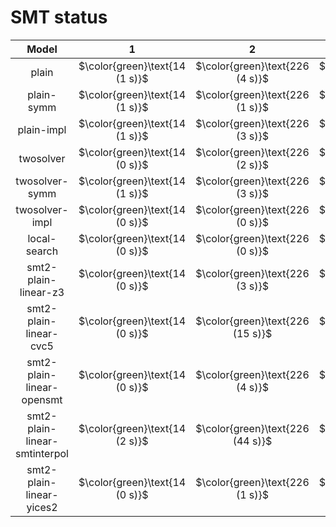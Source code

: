 # SMT status
| $\text{Model}$ | $1$ | $2$ | $3$ | $4$ | $5$ | $6$ | $7$ | $8$ | $9$ | $10$ | $11$ | $12$ | $13$ | $14$ | $15$ | $16$ | $17$ | $18$ | $19$ | $20$ | $21$ |
|:-:| :---:|:---:|:---:|:---:|:---:|:---:|:---:|:---:|:---:|:---:|:---:|:---:|:---:|:---:|:---:|:---:|:---:|:---:|:---:|:---:|:---:|
$\text{plain}$ | $\color{green}\text{14 (1 s)}$ | $\color{green}\text{226 (4 s)}$ | $\color{green}\text{12 (1 s)}$ | $\color{green}\text{220 (2 s)}$ | $\color{green}\text{206 (1 s)}$ | $\color{green}\text{322 (1 s)}$ | $\color{orange}\text{174 (300 s)}$ | $\color{green}\text{186 (1 s)}$ | $\color{green}\text{436 (2 s)}$ | $\color{green}\text{244 (5 s)}$ | $-$ | $-$ | $-$ | $-$ | $-$ | $-$ | $-$ | $-$ | $-$ | $-$ | $-$ | 
$\text{plain-symm}$ | $\color{green}\text{14 (1 s)}$ | $\color{green}\text{226 (1 s)}$ | $\color{green}\text{12 (1 s)}$ | $\color{green}\text{220 (1 s)}$ | $\color{green}\text{206 (1 s)}$ | $\color{green}\text{322 (1 s)}$ | $\color{orange}\text{168 (300 s)}$ | $\color{green}\text{186 (2 s)}$ | $\color{green}\text{436 (2 s)}$ | $\color{green}\text{244 (1 s)}$ | $-$ | $-$ | $-$ | $-$ | $-$ | $-$ | $-$ | $-$ | $-$ | $-$ | $-$ | 
$\text{plain-impl}$ | $\color{green}\text{14 (1 s)}$ | $\color{green}\text{226 (3 s)}$ | $\color{green}\text{12 (1 s)}$ | $\color{green}\text{220 (2 s)}$ | $\color{green}\text{206 (1 s)}$ | $\color{green}\text{322 (1 s)}$ | $\color{orange}\text{181 (300 s)}$ | $\color{green}\text{186 (2 s)}$ | $\color{green}\text{436 (1 s)}$ | $\color{green}\text{244 (1 s)}$ | $-$ | $-$ | $-$ | $-$ | $-$ | $-$ | $-$ | $-$ | $-$ | $-$ | $-$ | 
$\text{twosolver}$ | $\color{green}\text{14 (0 s)}$ | $\color{green}\text{226 (2 s)}$ | $\color{green}\text{12 (0 s)}$ | $\color{green}\text{220 (2 s)}$ | $\color{green}\text{206 (0 s)}$ | $\color{green}\text{322 (1 s)}$ | $\color{green}\text{167 (85 s)}$ | $\color{green}\text{186 (5 s)}$ | $\color{green}\text{436 (21 s)}$ | $\color{green}\text{244 (33 s)}$ | $-$ | $-$ | $\color{orange}\text{1812 (300 s)}$ | $-$ | $-$ | $\color{orange}\text{1510 (300 s)}$ | $-$ | $-$ | $-$ | $-$ | $-$ | 
$\text{twosolver-symm}$ | $\color{green}\text{14 (1 s)}$ | $\color{green}\text{226 (3 s)}$ | $\color{green}\text{12 (1 s)}$ | $\color{green}\text{220 (4 s)}$ | $\color{green}\text{206 (1 s)}$ | $\color{green}\text{322 (2 s)}$ | $\color{green}\text{167 (81 s)}$ | $\color{green}\text{186 (5 s)}$ | $\color{green}\text{436 (16 s)}$ | $\color{green}\text{244 (41 s)}$ | $-$ | $-$ | $\color{orange}\text{1346 (300 s)}$ | $-$ | $-$ | $\color{orange}\text{1944 (300 s)}$ | $-$ | $-$ | $\color{orange}\text{870 (300 s)}$ | $-$ | $-$ | 
$\text{twosolver-impl}$ | $\color{green}\text{14 (0 s)}$ | $\color{green}\text{226 (0 s)}$ | $\color{green}\text{12 (0 s)}$ | $\color{green}\text{220 (1 s)}$ | $\color{green}\text{206 (0 s)}$ | $\color{green}\text{322 (0 s)}$ | $\color{green}\text{167 (83 s)}$ | $\color{green}\text{186 (0 s)}$ | $\color{green}\text{436 (0 s)}$ | $\color{green}\text{244 (3 s)}$ | $-$ | $-$ | $\color{orange}\text{1832 (300 s)}$ | $-$ | $-$ | $\color{orange}\text{1861 (300 s)}$ | $-$ | $-$ | $-$ | $-$ | $-$ | 
$\text{local-search}$ | $\color{green}\text{14 (0 s)}$ | $\color{green}\text{226 (0 s)}$ | $\color{green}\text{12 (0 s)}$ | $\color{green}\text{220 (0 s)}$ | $\color{green}\text{206 (0 s)}$ | $\color{green}\text{322 (0 s)}$ | $\color{green}\text{167 (6 s)}$ | $\color{green}\text{186 (0 s)}$ | $\color{green}\text{436 (0 s)}$ | $\color{green}\text{244 (0 s)}$ | $\color{orange}\text{547 (300 s)}$ | $\color{orange}\text{435 (300 s)}$ | $\color{orange}\text{632 (300 s)}$ | $\color{orange}\text{1177 (300 s)}$ | $\color{orange}\text{1140 (300 s)}$ | $\color{orange}\text{303 (300 s)}$ | $\color{orange}\text{1525 (300 s)}$ | $\color{orange}\text{917 (300 s)}$ | $\color{orange}\text{398 (300 s)}$ | $\color{orange}\text{1378 (300 s)}$ | $\color{orange}\text{648 (300 s)}$ | 
$\text{smt2-plain-linear-z3}$ | $\color{green}\text{14 (0 s)}$ | $\color{green}\text{226 (3 s)}$ | $\color{green}\text{12 (0 s)}$ | $\color{green}\text{220 (2 s)}$ | $\color{green}\text{206 (0 s)}$ | $\color{green}\text{322 (0 s)}$ | $\color{orange}\text{228 (300 s)}$ | $\color{green}\text{186 (8 s)}$ | $\color{green}\text{436 (25 s)}$ | $\color{green}\text{244 (49 s)}$ | $-$ | $-$ | $\color{orange}\text{1446 (300 s)}$ | $-$ | $-$ | $-$ | $-$ | $-$ | $-$ | $-$ | $-$ | 
$\text{smt2-plain-linear-cvc5}$ | $\color{green}\text{14 (0 s)}$ | $\color{green}\text{226 (15 s)}$ | $\color{green}\text{12 (0 s)}$ | $\color{green}\text{220 (20 s)}$ | $\color{green}\text{206 (0 s)}$ | $\color{green}\text{322 (3 s)}$ | $\color{orange}\text{210 (300 s)}$ | $\color{green}\text{186 (36 s)}$ | $\color{green}\text{436 (87 s)}$ | $\color{green}\text{244 (237 s)}$ | $-$ | $-$ | $-$ | $-$ | $-$ | $-$ | $-$ | $-$ | $-$ | $-$ | $-$ | 
$\text{smt2-plain-linear-opensmt}$ | $\color{green}\text{14 (0 s)}$ | $\color{green}\text{226 (4 s)}$ | $\color{green}\text{12 (0 s)}$ | $\color{green}\text{220 (13 s)}$ | $\color{green}\text{206 (0 s)}$ | $\color{green}\text{322 (0 s)}$ | $\color{orange}\text{218 (300 s)}$ | $\color{green}\text{186 (12 s)}$ | $\color{green}\text{436 (114 s)}$ | $\color{green}\text{244 (147 s)}$ | $-$ | $-$ | $-$ | $-$ | $-$ | $-$ | $-$ | $-$ | $-$ | $-$ | $-$ | 
$\text{smt2-plain-linear-smtinterpol}$ | $\color{green}\text{14 (2 s)}$ | $\color{green}\text{226 (44 s)}$ | $\color{green}\text{12 (1 s)}$ | $\color{green}\text{220 (53 s)}$ | $\color{green}\text{206 (0 s)}$ | $\color{green}\text{322 (13 s)}$ | $\color{orange}\text{372 (300 s)}$ | $\color{green}\text{186 (84 s)}$ | $\color{orange}\text{437 (300 s)}$ | $\color{orange}\text{381 (300 s)}$ | $-$ | $-$ | $-$ | $-$ | $-$ | $-$ | $-$ | $-$ | $-$ | $-$ | $-$ | 
$\text{smt2-plain-linear-yices2}$ | $\color{green}\text{14 (0 s)}$ | $\color{green}\text{226 (1 s)}$ | $\color{green}\text{12 (0 s)}$ | $\color{green}\text{220 (1 s)}$ | $\color{green}\text{206 (0 s)}$ | $\color{green}\text{322 (0 s)}$ | $\color{green}\text{167 (291 s)}$ | $\color{green}\text{186 (2 s)}$ | $\color{green}\text{436 (10 s)}$ | $\color{green}\text{244 (11 s)}$ | $-$ | $-$ | $\color{orange}\text{1490 (300 s)}$ | $-$ | $-$ | $\color{orange}\text{1032 (300 s)}$ | $-$ | $-$ | $-$ | $-$ | $-$ | 
